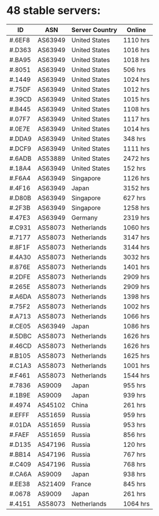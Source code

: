 # 48 stable servers:

| ID | ASN | Server Country | Online |
| ------ | ------ | ------ | ------ |
| #.6EF8 | AS63949 | United States | 1110 hrs |
| #.D363 | AS63949 | United States | 1016 hrs |
| #.BA95 | AS63949 | United States | 1018 hrs |
| #.8051 | AS63949 | United States | 506 hrs |
| #.1449 | AS63949 | United States | 1024 hrs |
| #.75DF | AS63949 | United States | 1012 hrs |
| #.39CD | AS63949 | United States | 1015 hrs |
| #.B445 | AS63949 | United States | 1108 hrs |
| #.07F7 | AS63949 | United States | 1117 hrs |
| #.0E7E | AS63949 | United States | 1014 hrs |
| #.DDA9 | AS63949 | United States | 348 hrs |
| #.DCF9 | AS63949 | United States | 1111 hrs |
| #.6ADB | AS53889 | United States | 2472 hrs |
| #.18A4 | AS63949 | United States | 152 hrs |
| #.F6A4 | AS63949 | Singapore | 1126 hrs |
| #.4F16 | AS63949 | Japan | 3152 hrs |
| #.D80B | AS63949 | Singapore | 627 hrs |
| #.2F3B | AS63949 | Singapore | 1258 hrs |
| #.47E3 | AS63949 | Germany | 2319 hrs |
| #.C931 | AS58073 | Netherlands | 1060 hrs |
| #.7177 | AS58073 | Netherlands | 3147 hrs |
| #.8F1F | AS58073 | Netherlands | 3144 hrs |
| #.4A30 | AS58073 | Netherlands | 3032 hrs |
| #.876E | AS58073 | Netherlands | 1401 hrs |
| #.2DFE | AS58073 | Netherlands | 2909 hrs |
| #.265E | AS58073 | Netherlands | 2909 hrs |
| #.A6DA | AS58073 | Netherlands | 1398 hrs |
| #.75F2 | AS58073 | Netherlands | 1002 hrs |
| #.A713 | AS58073 | Netherlands | 1066 hrs |
| #.CE05 | AS63949 | Japan | 1086 hrs |
| #.5DBC | AS58073 | Netherlands | 1626 hrs |
| #.46CD | AS58073 | Netherlands | 1626 hrs |
| #.B105 | AS58073 | Netherlands | 1625 hrs |
| #.C1A3 | AS58073 | Netherlands | 1001 hrs |
| #.F461 | AS58073 | Netherlands | 1544 hrs |
| #.7836 | AS9009 | Japan | 955 hrs |
| #.1B9E | AS9009 | Japan | 939 hrs |
| #.4974 | AS45102 | China | 261 hrs |
| #.EFFF | AS51659 | Russia | 959 hrs |
| #.01DA | AS51659 | Russia | 953 hrs |
| #.FAEF | AS51659 | Russia | 856 hrs |
| #.D135 | AS47196 | Russia | 120 hrs |
| #.BB14 | AS47196 | Russia | 767 hrs |
| #.C409 | AS47196 | Russia | 768 hrs |
| #.CA6A | AS9009 | Japan | 938 hrs |
| #.EE38 | AS21409 | France | 845 hrs |
| #.0678 | AS9009 | Japan | 261 hrs |
| #.4151 | AS58073 | Netherlands | 1064 hrs |

